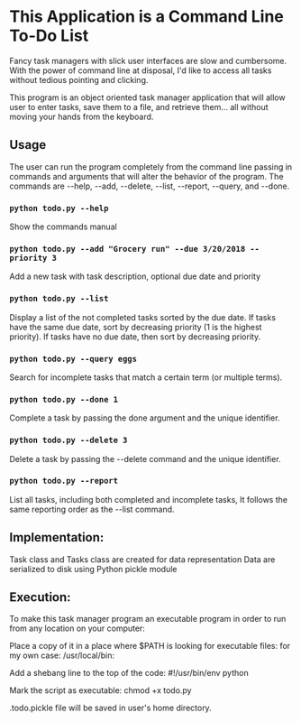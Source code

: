 # This Application is a Command Line To-Do List
Fancy task managers with slick user interfaces are slow and cumbersome. With the power of command line at disposal, I'd like to access all tasks without tedious pointing and clicking.

This program is an object oriented task manager application that will allow user to enter tasks, save them to a file, and retrieve them... all without moving your hands from the keyboard.

## Usage
The user can run the program completely from the command line
passing in commands and arguments that will alter the behavior of the program.
The commands are --help, --add, --delete, --list, --report, --query, and --done. 

### `python todo.py --help`
Show the commands manual


### `python todo.py --add "Grocery run" --due 3/20/2018 --priority 3`
Add a new task with task description, optional due date and priority

### `python todo.py --list`
Display a list of the not completed tasks sorted by the due date.
If tasks have the same due date, sort by decreasing priority
(1 is the highest priority).
If tasks have no due date, then sort by decreasing priority.

### `python todo.py --query eggs`
Search for incomplete tasks that match a certain term (or multiple terms).

### `python todo.py --done 1`
Complete a task by passing the done argument and the unique identifier.

### `python todo.py --delete 3`
Delete a task by passing the --delete command and the unique identifier.

### `python todo.py --report`
List all tasks, including both completed and incomplete tasks,
It follows the same reporting order as the --list command.


## Implementation:
Task class and Tasks class are created for data representation
Data are serialized to disk using Python pickle module

## Execution:
To make this task manager program an executable program in order to 
run from any location on your computer:

Place a copy of it in a place where $PATH is looking for executable files:
for my own case: /usr/local/bin:

Add a shebang line to the top of the code:
  #!/usr/bin/env python

Mark the script as executable:
  chmod +x todo.py

.todo.pickle file will be saved in user's home directory.
